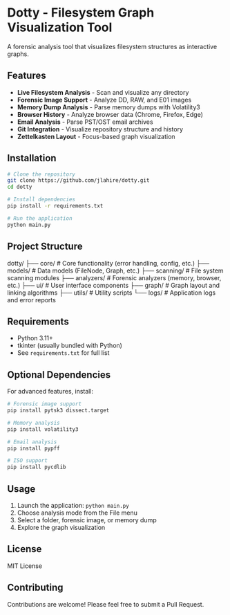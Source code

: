 # Dotty - Filesystem Graph Visualization Tool

A forensic analysis tool that visualizes filesystem structures as interactive graphs.

## Features

- **Live Filesystem Analysis** - Scan and visualize any directory
- **Forensic Image Support** - Analyze DD, RAW, and E01 images
- **Memory Dump Analysis** - Parse memory dumps with Volatility3
- **Browser History** - Analyze browser data (Chrome, Firefox, Edge)
- **Email Analysis** - Parse PST/OST email archives
- **Git Integration** - Visualize repository structure and history
- **Zettelkasten Layout** - Focus-based graph visualization

## Installation

```bash
# Clone the repository
git clone https://github.com/jlahire/dotty.git
cd dotty

# Install dependencies
pip install -r requirements.txt

# Run the application
python main.py
```

## Project Structure

dotty/
├── core/           # Core functionality (error handling, config, etc.)
├── models/         # Data models (FileNode, Graph, etc.)
├── scanning/       # File system scanning modules
├── analyzers/      # Forensic analyzers (memory, browser, etc.)
├── ui/             # User interface components
├── graph/          # Graph layout and linking algorithms
├── utils/          # Utility scripts
└── logs/           # Application logs and error reports

## Requirements

- Python 3.11+
- tkinter (usually bundled with Python)
- See `requirements.txt` for full list

## Optional Dependencies

For advanced features, install:

```bash
# Forensic image support
pip install pytsk3 dissect.target

# Memory analysis
pip install volatility3

# Email analysis
pip install pypff

# ISO support
pip install pycdlib
```

## Usage

1. Launch the application: `python main.py`
2. Choose analysis mode from the File menu
3. Select a folder, forensic image, or memory dump
4. Explore the graph visualization

## License

MIT License

## Contributing

Contributions are welcome! Please feel free to submit a Pull Request.

